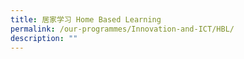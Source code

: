 ```yaml
---
title: 居家学习 Home Based Learning
permalink: /our-programmes/Innovation-and-ICT/HBL/
description: ""
---
```


